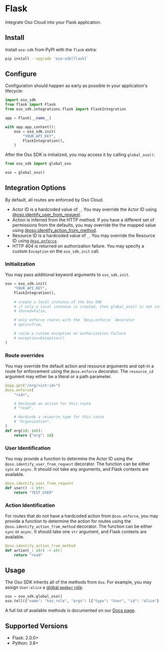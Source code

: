 # Flask

Integrate Oso Cloud into your Flask application.

## Install

Install `oso-sdk` from PyPI with the `flask` extra:
```bash
pip install --upgrade 'oso-sdk[flask]`
```

## Configure

Configuration should happen as early as possible in your application's lifecycle:

```python
import oso_sdk
from flask import Flask
from oso_sdk.integrations.flask import FlaskIntegration

app = Flask(__name__)

with app.app_context():
    oso = oso_sdk.init(
        "YOUR_API_KEY",
        FlaskIntegration(),
    )
```

After the Oso SDK is initialized, you may access it by calling `global_oso()`:

```python
from oso_sdk import global_oso

oso = global_oso()
```

## Integration Options

By default, all routes are enforced by Oso Cloud.
- Actor ID is a hardcoded value of `_`. You may override the Actor ID using [@oso.identify_user_from_request](#user-identification).
- Action is inferred from the HTTP method. If you have a different set of permissions from the defaults, you may override the the mapped value using [@oso.identify_action_from_method](#action-identification).
- Resource ID is a hardcoded value of `_`. You may override the Resource ID using [`@oso.enforce`](#route-overrides).
- HTTP 404 is returned on authorization failure. You may specify a custom `Exception` on the `oso_sdk.init` call.

### Initialization

You may pass additional keyword arguments to `oso_sdk.init`.

```python
oso = oso_sdk.init(
    "YOUR_API_KEY",
    FlaskIntegration(),
    
    # create a local instance of the Oso SDK
    # if only a local instance is created, then global_oso() is not instantiated
    # shared=False,

    # only enforce routes with the `@oso.enforce` decorator
    # optin=True,

    # raise a custom exception on authorization failure
    # exception=Exception()
)
```

### Route overrides

You may override the default action and resource arguments and opt-in a route for enforcement using the `@oso.enforce` decorator. The `resource_id` argument may either be a literal or a path parameter.

```python
@app.get("/org/<int:id>")
@oso.enforce(
    "<id>",

    # Hardcode an action for this route
    # "read",

    # Hardcode a resource_type for this route
    # "Organization",
)
def org(id: int):
    return {"org": id}
```


### User Identification

You may provide a function to determine the Actor ID using the `@oso.identify_user_from_request` decorator. The function can be either `sync` or `async`. It should not take any arguments, and Flask contexts are available.

```python
@oso.identify_user_from_request
def user() -> str:
    return "TEST_USER"
```

### Action Identification

For routes that do not have a hardcoded action from `@oso.enforce`, you may provide a function to determine the action for routes using the `@oso.identify_action_from_method` decorator. The function can be either `sync` or `async`. It should take one `str` argument, and Flask contexts are available.

```python
@oso.identify_action_from_method
def action(_: str) -> str:
    return "read"
```

## Usage

The Oso SDK inherits all of the methods from `Oso`. For example, you may assign `User:alice` a [global `member` role](https://www.osohq.com/docs/guides/model-your-apps-authz#global-roles).

```python
oso = oso_sdk.global_oso()
oso.tell({"name": "has_role", "args": [{"type": "User", "id": "alice"}, "member"]})
```

A full list of available methods is documented on our [Docs page](https://www.osohq.com/docs/reference/client-apis/python).

## Supported Versions

- Flask: 2.0.0+
- Python: 3.8+